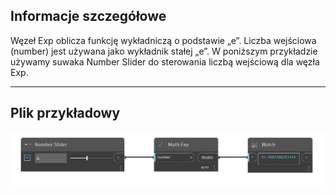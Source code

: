 ## Informacje szczegółowe
Węzeł Exp oblicza funkcję wykładniczą o podstawie „e”. Liczba wejściowa (number) jest używana jako wykładnik stałej „e”. W poniższym przykładzie używamy suwaka Number Slider do sterowania liczbą wejściową dla węzła Exp.
___
## Plik przykładowy

![Exp](./DSCore.Math.Exp_img.jpg)


